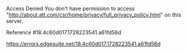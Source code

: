 Access Denied
You don't have permission to access "http://about.att.com/csr/home/privacy/full_privacy_policy.html" on this server.

Reference #18.4c60d017.1728223541.a61fd56d

https://errors.edgesuite.net/18.4c60d017.1728223541.a61fd56d